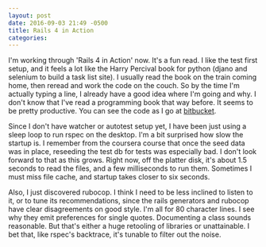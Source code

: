 ```yaml
---
layout: post
date: 2016-09-03 21:49 -0500
title: Rails 4 in Action
categories: 
---
```


I'm working through 'Rails 4 in Action' now. It's a fun read. I like the test first setup, and it
feels a lot like the Harry Percival book for python (djano and selenium to build a task list site).
I usually read the book on the train coming home, then reread and work the code on
the couch. So by the time I'm actually typing a line, I already have a good idea where I'm going and why. I don't know that I've read a programming book that way before. It seems to be pretty productive. 
You can see the code as I go at [bitbucket](https://bitbucket.org/daniel_uber/ticketee).

Since I don't have watcher or autotest setup yet, I have been just using a sleep loop to run rspec on the desktop. I'm a bit surprised how slow the startup is. I remember from the coursera course that once the seed data was in place, reseeding the test db for tests was especially bad. I don't look forward to that as this grows. Right now, off the platter disk, it's about 1.5 seconds to read the files, and a few milliseconds to run them. Sometimes I must miss file cache, and startup takes closer to six seconds.

Also, I just discovered rubocop. I think I need to be less inclined to listen to it, or to
tune its recommendations, since the rails generators and rubocop have clear
disagreements on good style. I'm all for 80 character lines. I see why they
emit preferences for single quotes. Documenting a class sounds reasonable. But
that's either a huge retooling of libraries or unattainable. I bet that, like rspec's backtrace,
it's tunable to filter out the noise.

